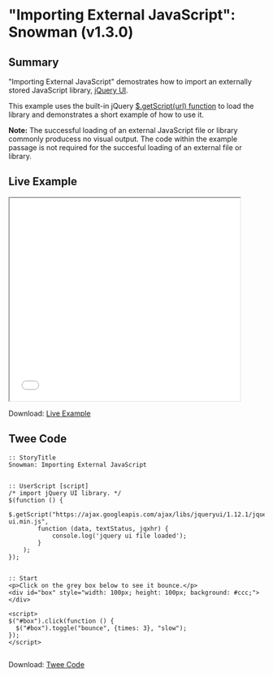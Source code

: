 # "Importing External JavaScript": Snowman (v1.3.0)

## Summary

"Importing External JavaScript" demostrates how to import an externally stored JavaScript library, [jQuery UI](https://jqueryui.com/).

This example uses the built-in jQuery [$.getScript(url) function](https://api.jquery.com/jquery.getscript/) to load the library and demonstrates a short example of how to use it.

<div class="alertbox information"><strong>Note:</strong> The successful loading of an external JavaScript file or library commonly producess no visual output. The code within the example passage is not required for the succesful loading of an external file or library.</div>


## Live Example

<section>
<iframe src="snowman_importexternaljs_example.html" height=400 width=90%></iframe>


Download: <a href="snowman_importexternaljs_example.html" target="_blank">Live Example</a>
</section>

## Twee Code

```
:: StoryTitle
Snowman: Importing External JavaScript


:: UserScript [script]
/* import jQuery UI library. */
$(function () {
	$.getScript("https://ajax.googleapis.com/ajax/libs/jqueryui/1.12.1/jquery-ui.min.js",
		function (data, textStatus, jqxhr) {
			console.log('jquery ui file loaded');
		}
	);
});


:: Start
<p>Click on the grey box below to see it bounce.</p>
<div id="box" style="width: 100px; height: 100px; background: #ccc;"></div>
 
<script>
$("#box").click(function () {
  $("#box").toggle("bounce", {times: 3}, "slow");
});
</script>


```

Download: <a href="snowman_importexternaljs_twee.txt" target="_blank">Twee Code</a>

